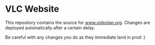 # VLC Website
This repository contains the source for www.videolan.org. Changes are deployed automatically after a certain delay.

Be careful with any changes you do as they immediate land in prod :)